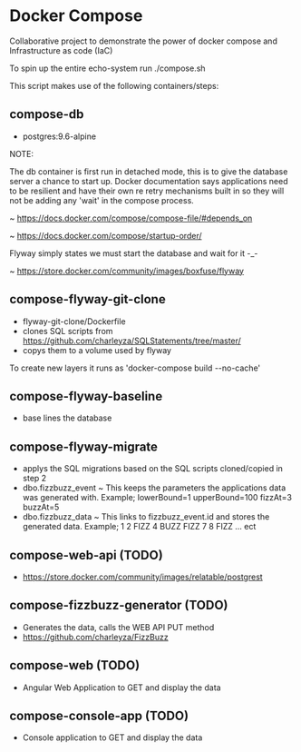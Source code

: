 # Docker Compose
Collaborative project to demonstrate the power of docker compose and Infrastructure as code (IaC)

To spin up the entire echo-system run ./compose.sh 

This script makes use of the following containers/steps:

## compose-db
* postgres:9.6-alpine

NOTE:

The db container is first run in detached mode, this is to give the database server a chance to start up.
Docker documentation says applications need to be resilient and have their own re retry mechanisms built in so they will not be adding any 'wait' in the compose process.

~ https://docs.docker.com/compose/compose-file/#depends_on

~ https://docs.docker.com/compose/startup-order/

Flyway simply states we must start the database and wait for it -_-

~ https://store.docker.com/community/images/boxfuse/flyway

## compose-flyway-git-clone
* flyway-git-clone/Dockerfile
* clones SQL scripts from https://github.com/charleyza/SQLStatements/tree/master/
* copys them to a volume used by flyway

To create new layers it runs as 'docker-compose build --no-cache'

## compose-flyway-baseline
* base lines the database

## compose-flyway-migrate
* applys the SQL migrations based on the SQL scripts cloned/copied in step 2
* dbo.fizzbuzz_event ~ This keeps the parameters the applications data was generated with. Example; lowerBound=1 upperBound=100 fizzAt=3 buzzAt=5
* dbo.fizzbuzz_data ~ This links to fizzbuzz_event.id and stores the generated data. Example; 1 2 FIZZ 4 BUZZ FIZZ 7 8 FIZZ ... ect

## compose-web-api (TODO)
* https://store.docker.com/community/images/relatable/postgrest

## compose-fizzbuzz-generator (TODO)
* Generates the data, calls the WEB API PUT method
* https://github.com/charleyza/FizzBuzz

## compose-web (TODO)
* Angular Web Application to GET and display the data

## compose-console-app (TODO)
* Console application to GET and display the data
